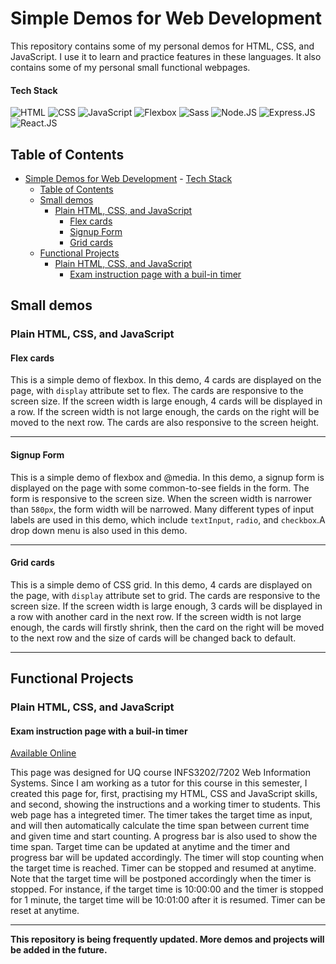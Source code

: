 # Simple Demos for Web Development
This repository contains some of my personal demos for HTML, CSS, and JavaScript. I use it to learn and practice features in these languages. It also contains some of my personal small functional webpages.

#### Tech Stack
![HTML](https://img.shields.io/badge/-HTML-brightgreen) ![CSS](https://img.shields.io/badge/-CSS-brightgreen) ![JavaScript](https://img.shields.io/badge/-JavaScript-brightgreen) ![Flexbox](https://img.shields.io/badge/-Flexbox-brightgreen) ![Sass](https://img.shields.io/badge/-Sass-grey) ![Node.JS](https://img.shields.io/badge/-Node.JS-grey) ![Express.JS](https://img.shields.io/badge/-Express.JS-grey) ![React.JS](https://img.shields.io/badge/-React.JS-grey)


## Table of Contents
- [Simple Demos for Web Development](#simple-demos-for-web-development)
      - [Tech Stack](#tech-stack)
  - [Table of Contents](#table-of-contents)
  - [Small demos](#small-demos)
    - [Plain HTML, CSS, and JavaScript](#plain-html-css-and-javascript)
      - [Flex cards](#flex-cards)
      - [Signup Form](#signup-form)
      - [Grid cards](#grid-cards)
  - [Functional Projects](#functional-projects)
    - [Plain HTML, CSS, and JavaScript](#plain-html-css-and-javascript-1)
      - [Exam instruction page with a buil-in timer](#exam-instruction-page-with-a-buil-in-timer)

## Small demos
### Plain HTML, CSS, and JavaScript
#### Flex cards
This is a simple demo of flexbox. In this demo, 4 cards are displayed on the page, with ```display``` attribute set to flex. The cards are responsive to the screen size. If the screen width is large enough, 4 cards will be displayed in a row. If the screen width is not large enough, the cards on the right will be moved to the next row. The cards are also responsive to the screen height. 

----
#### Signup Form
This is a simple demo of flexbox and @media. In this demo, a signup form is displayed on the page with some common-to-see fields in the form. The form is responsive to the screen size. When the screen width is narrower than ```580px```, the form width will be narrowed. Many different types of input labels are used in this demo, which include ```textInput```, ```radio```, and ```checkbox```.A drop down menu is also used in this demo.

----
#### Grid cards
This is a simple demo of CSS grid. In this demo, 4 cards are displayed on the page, with ```display``` attribute set to grid. The cards are responsive to the screen size. If the screen width is large enough, 3 cards will be displayed in a row with another card in the next row. If the screen width is not large enough, the cards will firstly shrink, then the card on the right will be moved to the next row and the size of cards will be changed back to default. 

----

## Functional Projects
### Plain HTML, CSS, and JavaScript
#### Exam instruction page with a buil-in timer
[Available Online](https://infs3202-61299237.uqcloud.net/)

This page was designed for UQ course INFS3202/7202 Web Information Systems. Since I am working as a tutor for this course in this semester, I created this page for, first, practising my HTML, CSS and JavaScript skills, and second, showing the instructions and a working timer to students. This web page has a integreted timer. The timer takes the target time as input, and will then automatically calculate the time span between current time and given time and start counting. A progress bar is also used to show the time span. Target time can be updated at anytime and the timer and progress bar will be updated accordingly. The timer will stop counting when the target time is reached. Timer can be stopped and resumed at anytime. Note that the target time will be postponed accordingly when the timer is stopped. For instance, if the target time is 10:00:00 and the timer is stopped for 1 minute, the target time will be 10:01:00 after it is resumed. Timer can be reset at anytime. 

----
**This repository is being frequently updated. More demos and projects will be added in the future.**
